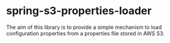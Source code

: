 # spring-s3-properties-loader
The aim of this library is to provide a simple mechanism to load configuration properties from a properties file stored in AWS S3.

